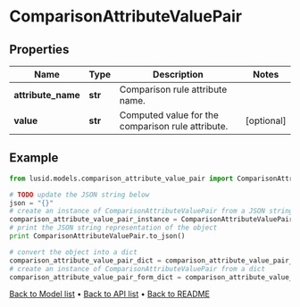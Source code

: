 # ComparisonAttributeValuePair


## Properties
Name | Type | Description | Notes
------------ | ------------- | ------------- | -------------
**attribute_name** | **str** | Comparison rule attribute name. | 
**value** | **str** | Computed value for the comparison rule attribute. | [optional] 

## Example

```python
from lusid.models.comparison_attribute_value_pair import ComparisonAttributeValuePair

# TODO update the JSON string below
json = "{}"
# create an instance of ComparisonAttributeValuePair from a JSON string
comparison_attribute_value_pair_instance = ComparisonAttributeValuePair.from_json(json)
# print the JSON string representation of the object
print ComparisonAttributeValuePair.to_json()

# convert the object into a dict
comparison_attribute_value_pair_dict = comparison_attribute_value_pair_instance.to_dict()
# create an instance of ComparisonAttributeValuePair from a dict
comparison_attribute_value_pair_form_dict = comparison_attribute_value_pair.from_dict(comparison_attribute_value_pair_dict)
```
[Back to Model list](../README.md#documentation-for-models) &#8226; [Back to API list](../README.md#documentation-for-api-endpoints) &#8226; [Back to README](../README.md)



